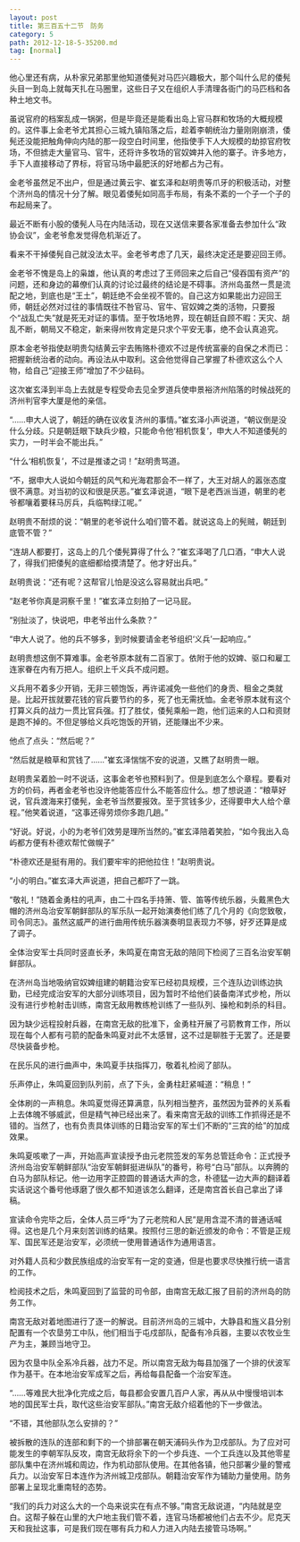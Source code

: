 ```yaml
---
layout: post
title: 第三百五十二节　防务
category: 5
path: 2012-12-18-5-35200.md
tag: [normal]
---
```


他心里还有病，从朴家兄弟那里他知道倭髡对马匹兴趣极大，那个叫什么尼的倭髡头目一到岛上就每天扎在马圈里，这些日子又在组织人手清理各衙门的马匹档和各种土地文书。

虽说官府的档案乱成一锅粥，但是毕竟还是能看出岛上官马群和牧场的大概规模的。这件事上金老爷尤其担心三城九镇陷落之后，趁着李朝统治力量刚刚崩溃，倭髡还没能把触角伸向内陆的那一段空白时间里，他指使手下人大规模的劫掠官府牧场，不但掳走大量官马、官牛，还将许多牧场的官奴婢并入他的寨子。许多地方，手下人直接移动了界标，将官马场中最肥沃的好地都占为己有。

金老爷虽然足不出户，但是通过黄云宇、崔玄泽和赵明贵等爪牙的积极活动，对整个济州岛的情况十分了解。眼见着倭髡如同高手布局，有条不紊的一个子一个子的布起局来了。

最近不断有小股的倭髡人马在内陆活动，现在又送信来要各家准备去参加什么“政协会议”，金老爷愈发觉得危机渐近了。

看来不干掉倭髡自己就没法太平。金老爷考虑了几天，最终决定还是要迎回王师。

金老爷不愧是岛上的枭雄，他认真的考虑过了王师回来之后自己“侵吞国有资产”的问题，还和身边的幕僚们认真的讨论过最终的结论是不碍事。济州岛虽然一贯是流配之地，到底也是“王土”，朝廷绝不会坐视不管的。自己这方如果能出力迎回王师，朝廷必然对过往的事情既往不咎官马、官牛、官奴婢之类的活物，只要报个“战乱亡失”就是死无对证的事情。至于牧场地界，现在朝廷自顾不暇：天灾、胡乱不断，朝局又不稳定，新来得州牧肯定是只求个平安无事，绝不会认真追究。

原本金老爷指使赵明贵勾结黄云宇去贿赂朴德欢不过是传统富豪的自保之术而已：把握新统治者的动向。再设法从中取利。这会他觉得自己掌握了朴德欢这么个人物，给自己“迎接王师”增加了不少砝码。

这次崔玄泽到半岛上去就是专程受命去见全罗道兵使申景裕济州陷落的时候战死的济州判官李大厦是他的亲信。

“……申大人说了，朝廷的确在议收复济州的事情。”崔玄泽小声说道，“朝议倒是没什么分歧。只是朝廷眼下缺兵少粮，只能命令他‘相机恢复’，申大人不知道倭髡的实力，一时半会不能出兵。”

“什么‘相机恢复’，不过是推诿之词！”赵明贵骂道。

“不，据申大人说如今朝廷的风气和光海君那会不一样了，大王对胡人的嚣张态度很不满意。对当初的议和很是厌恶。”崔玄泽说道，“眼下是老西派当道，朝里的老爷都嚷着要秣马厉兵，兵临鸭绿江呢。”

赵明贵不耐烦的说：“朝里的老爷说什么咱们管不着。就说这岛上的髡贼，朝廷到底管不管？”

“连胡人都要打，这岛上的几个倭髡算得了什么？”崔玄泽喝了几口酒，“申大人说了，得我们把倭髡的底细都给摸清楚了。他才好出兵。”

赵明贵说：“还有呢？这帮官儿怕是没这么容易就出兵吧。”

“赵老爷你真是洞察千里！”崔玄泽立刻拍了一记马屁。

“别扯淡了，快说吧，申老爷出什么条款？”

“申大人说了。他的兵不够多，到时候要请金老爷组织‘义兵’一起响应。”

赵明贵想这倒不算难事。金老爷原本就有二百家丁。依附于他的奴婢、驱口和雇工连家眷在内有万把人。组织上千义兵不成问题。

义兵用不着多少开销，无非三顿饱饭，再许诺减免一些他们的身贡、租金之类就是。比起开拔就要花钱的官兵要节约的多，死了也无需抚恤。金老爷原本就有这个打算义兵的战力一贯比官兵强。打了胜仗，倭髡乘船一跑，他们运来的人口和资财是跑不掉的。不但足够给义兵吃饱饭的开销，还能赚出不少来。

他点了点头：“然后呢？”

“然后就是粮草和赏钱了……”崔玄泽惴惴不安的说道，又瞧了赵明贵一眼。

赵明贵呆着脸一时不说话，这事金老爷也预料到了。但是到底怎么个章程。要看对方的价码，再者金老爷也没许他能答应什么不能答应什么。想了想说道：“粮草好说，官兵渡海来打倭髡，金老爷当然要报效。至于赏钱多少，还得要申大人给个章程。”他笑着说道，“这事还得劳烦你多跑几趟。”

“好说。好说，小的为老爷们效劳是理所当然的。”崔玄泽陪着笑脸，“如今我出入岛屿都方便有朴德欢帮忙做幌子”

“朴德欢还是挺有用的。我们要牢牢的把他拉住！”赵明贵说。

“小的明白。”崔玄泽大声说道，把自己都吓了一跳。

“敬礼！”随着金勇柱的吼声，由二十四名手持箫、管、笛等传统乐器，头戴黑色大帽的济州岛治安军朝鲜部队的军乐队一起开始演奏他们练了几个月的《向您致敬，司令同志》。虽然这威严的进行曲用传统乐器演奏明显表现力不够，好歹还算是成了调子。

全体治安军士兵同时竖直长矛，朱鸣夏在南宫无敌的陪同下检阅了三百名治安军朝鲜部队。

在济州岛当地吸纳官奴婢组建的朝籍治安军已经初具规模，三个连队边训练边执勤，已经完成治安军的大部分训练项目，因为暂时不给他们装备南洋式步枪，所以没有进行步枪射击训练，南宫无敌用教练枪训练了一些队列、操枪和刺杀的科目。

因为缺少远程投射兵器，在南宫无敌的批准下，金勇柱开展了弓箭教育工作，所以现在每个人都有弓箭的配备朱鸣夏对此不太感冒，这不过是聊胜于无罢了。还是要尽快装备步枪。

在民乐风的进行曲声中，朱鸣夏手扶指挥刀，敬着礼检阅了部队。

乐声停止，朱鸣夏回到队列前，点了下头，金勇柱赶紧喊道：“稍息！”

全体刷的一声稍息。朱鸣夏觉得还算满意，队列相当整齐，虽然因为营养的关系看上去体魄不够威武，但是精气神已经出来了。看来南宫无敌的训练工作抓得还是不错的。当然了，也有负责具体训练的日籍治安军的军士们不断的“三宾的给”的加成效果。

朱鸣夏咳嗽了一声，开始高声宣读授予由元老院签发的军务总管廷命令：正式授予济州岛治安军朝鲜部队“治安军朝鲜挺进纵队”的番号，称号“白马”部队。以奔腾的白马为部队标记。他一边用字正腔圆的普通话大声的念，朴德猛一边大声的翻译着实话说这个番号他琢磨了很久都不知道该怎么翻译，还是南宫首长自己拿出了译稿。

宣读命令完毕之后，全体人员三呼“为了元老院和人民”是用含混不清的普通话喊得。这也是几个月来刻苦训练的结果。按照付三思的新近颁发的命令：不管是正规军、国民军还是治安军，必须统一使用普通话作为通用语言。

对外籍人员和少数民族组成的治安军有一定的变通，但是也要求尽快推行统一语言的工作。

检阅技术之后，朱鸣夏回到了监营的司令部，由南宫无敌汇报了目前的济州岛的防务工作。

南宫无敌对着地图进行了逐一的解说。目前济州岛的三城中，大静县和旌义县分别配置有一个农垦劳工中队，他们相当于屯戍部队，配备有冷兵器，主要以农牧业生产为主，兼顾当地守卫。

因为农垦中队全系冷兵器，战力不足。所以南宫无敌为每县加强了一个排的伏波军作为基干。在本地治安军成军之后，再给每县配备一个治安军连。

“……等难民大批净化完成之后，每县都会安置几百户人家，再从从中慢慢培训本地的国民军士兵，取代这些治安军部队。”南宫无敌介绍着他的下一步做法。

“不错，其他部队怎么安排的？”

被拆散的连队的连部和剩下的一个排部署在朝天浦码头作为卫戍部队。为了应对可能发生的李朝军队反攻，南宫无敌将余下的一个步兵连、一个工兵连以及其他零星部队集中在济州城和周边，作为机动部队使用。在其他各镇，他只部署少量的警戒兵力。以治安军日本连作为济州城卫戍部队。朝籍治安军作为辅助力量使用。防务部署上呈现北重南轻的态势。

“我们的兵力对这么大的一个岛来说实在有点不够。”南宫无敌说道，“内陆就是空白。这帮子躲在山里的大户地主我们管不着，连官马场都被他们占去不少。尼克天天和我扯这事，可是我们现在哪有兵力和人力进入内陆去接管马场啊。”
